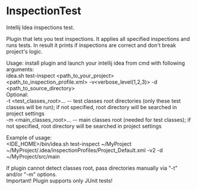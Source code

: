 # InspectionTest
Intellij Idea inspections test.

Plugin that lets you test inspections. It applies all specified inspections and runs tests. In result it prints if inspections are correct and don't break project's logic. 

Usage: install plugin and launch your intellij idea from cmd with following arguments:<br>
      idea.sh test-inspect <path_to_your_project> <path_to_inspection_profile.xml> -v<verbose_level(1,2,3)> -d <path_to_source_directory> <br>
Optional: <br>
-t <test_classes_root>... -- test classes root directories (only these test classes will be run); if not specified, root directory will be searched in project settings <br>
-m <main_classes_root>...  --  main classes root (needed for test classes); if not specified, root directory will be searched in project settings <br>

Example of usage: <br>
<IDE_HOME>/bin/idea.sh test-inspect ~/MyProject ~/MyProject/.idea/inspectionProfiles/Project_Default.xml -v2 -d ~/MyProject/src/main <br>

If plugin cannot detect classes root, pass directories manually via "-t" and/or "-m" options. <br>
Important! Plugin supports only JUnit tests! 
